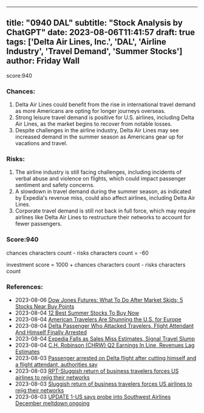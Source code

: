 
---
title: "0940 DAL"
subtitle: "Stock Analysis by ChatGPT"
date: 2023-08-06T11:41:57
draft: true
tags: ['Delta Air Lines, Inc.', 'DAL', 'Airline Industry', 'Travel Demand', 'Summer Stocks']
author: Friday Wall
---

score:940
### Chances:
1. Delta Air Lines could benefit from the rise in international travel demand as more Americans are opting for longer journeys overseas.
2. Strong leisure travel demand is positive for U.S. airlines, including Delta Air Lines, as the market begins to recover from notable losses.
3. Despite challenges in the airline industry, Delta Air Lines may see increased demand in the summer season as Americans gear up for vacations and travel.
### Risks:
1. The airline industry is still facing challenges, including incidents of verbal abuse and violence on flights, which could impact passenger sentiment and safety concerns.
2. A slowdown in travel demand during the summer season, as indicated by Expedia's revenue miss, could also affect airlines, including Delta Air Lines.
3. Corporate travel demand is still not back in full force, which may require airlines like Delta Air Lines to restructure their networks to account for fewer passengers.
### Score:940
chances characters count - risks characters count = -60

investment score = 1000 + chances characters count - risks characters count
### References:
- 2023-08-06 [Dow Jones Futures: What To Do After Market Skids; 5 Stocks Near Buy Points](https://finance.yahoo.com/m/aa3046b5-d0e8-38a7-b4be-e52f14d304d4/dow-jones-futures%3A-what-to-do.html?.tsrc=rss)
- 2023-08-04 [12 Best Summer Stocks To Buy Now](https://finance.yahoo.com/news/12-best-summer-stocks-buy-154956855.html?.tsrc=rss)
- 2023-08-04 [American Travelers Are Shunning the U.S. for Europe](https://finance.yahoo.com/m/d0ad4905-dd96-350b-b2ac-510c049d5464/american-travelers-are.html?.tsrc=rss)
- 2023-08-04 [Delta Passenger Who Attacked Travelers, Flight Attendant And Himself Finally Arrested](https://finance.yahoo.com/m/60275c9c-3e9f-38e5-b235-9af2b8aac2b8/delta-passenger-who-attacked.html?.tsrc=rss)
- 2023-08-04 [Expedia Falls as Sales Miss Estimates, Signal Travel Slump](https://finance.yahoo.com/news/expedia-falls-sales-miss-estimates-131304651.html?.tsrc=rss)
- 2023-08-04 [C.H. Robinson (CHRW) Q2 Earnings In Line, Revenues Lag Estimates](https://finance.yahoo.com/news/c-h-robinson-chrw-q2-171400046.html?.tsrc=rss)
- 2023-08-03 [Passenger arrested on Delta flight after cutting himself and a flight attendant, authorities say](https://finance.yahoo.com/news/passenger-arrested-delta-flight-cutting-143154437.html?.tsrc=rss)
- 2023-08-03 [RPT-Sluggish return of business travelers forces US airlines to rejig their networks](https://finance.yahoo.com/news/rpt-sluggish-return-business-travelers-110000157.html?.tsrc=rss)
- 2023-08-03 [Sluggish return of business travelers forces US airlines to rejig their networks](https://finance.yahoo.com/news/sluggish-return-business-travelers-forces-050100825.html?.tsrc=rss)
- 2023-08-03 [UPDATE 1-US says probe into Southwest Airlines December meltdown ongoing](https://finance.yahoo.com/news/1-us-says-probe-southwest-171829325.html?.tsrc=rss)


                